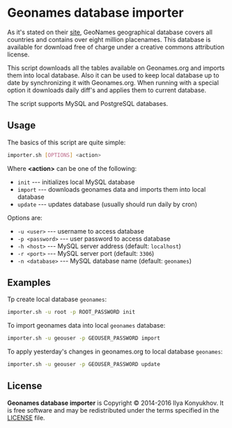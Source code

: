 # Geonames database importer

As it's stated on their [site](http://www.geonames.org/), GeoNames geographical database covers all countries and contains over eight million placenames. This database is available for download free of charge under a creative commons attribution license.

This script downloads all the tables available on Geonames.org and imports them into local database. Also it can be used to keep local database up to date by synchronizing it with Geonames.org. When running with a special option it downloads daily diff's and applies them to current database.

The script supports MySQL and PostgreSQL databases.

## Usage

The basics of this script are quite simple:

```sh
importer.sh [OPTIONS] <action>
```

Where **\<action\>** can be one of the following:

* `init` --- initializes local MySQL database
* `import` --- downloads geonames data and imports them into local database
* `update` --- updates database (usually should run daily by cron)

Options are:

* `-u <user>` --- username to access database
* `-p <password>` --- user password to access database
* `-h <host>` --- MySQL server address (default: `localhost`)
* `-r <port>` --- MySQL server port (default: `3306`)
* `-n <database>` --- MySQL database name (default: `geonames`)

## Examples

Tp create local database `geonames`:

```sh
importer.sh -u root -p ROOT_PASSWORD init
```

To import geonames data into local `geonames` database:

```sh
importer.sh -u geouser -p GEOUSER_PASSWORD import
```

To apply yesterday's changes in geonames.org to local database `geonames`:

```sh
importer.sh -u geouser -p GEOUSER_PASSWORD update
```

## License

**Geonames database importer** is Copyright © 2014-2016 Ilya Konyukhov. It is free software and may be redistributed under the terms specified in the [LICENSE](https://github.com/ilkon/geonames-importer/blob/master/LICENSE) file.
